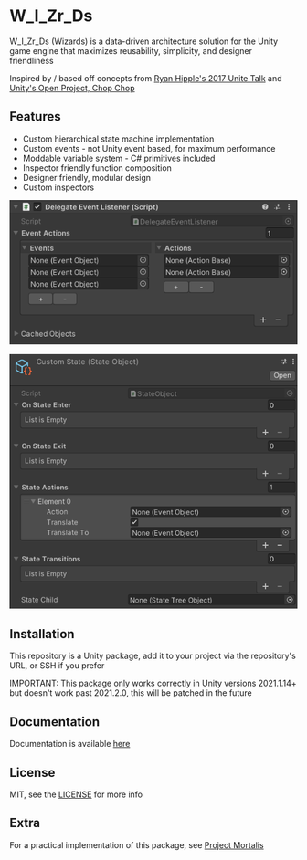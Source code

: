 # W_I_Zr_Ds
W_I_Zr_Ds (Wizards) is a data-driven architecture solution for the Unity game engine that maximizes reusability, simplicity, and designer friendliness

Inspired by / based off concepts from [Ryan Hipple's 2017 Unite Talk](https://www.youtube.com/watch?v=raQ3iHhE_Kk) and [Unity's Open Project, Chop Chop](https://github.com/UnityTechnologies/open-project-1)

## Features
- Custom hierarchical state machine implementation
- Custom events - not Unity event based, for maximum performance
- Moddable variable system - C# primitives included
- Inspector friendly function composition
- Designer friendly, modular design
- Custom inspectors

![Event listener inspector](https://github.com/Bilal-A-G/W_I_Zr_Ds/blob/main/Media/EventListener.png)

![State object inspector](https://github.com/Bilal-A-G/W_I_Zr_Ds/blob/main/Media/CustomState.png)

## Installation
This repository is a Unity package, add it to your project via the repository's URL, or SSH if you prefer

IMPORTANT: This package only works correctly in Unity versions 2021.1.14+ but doesn't work past 2021.2.0, this will be patched in the future

## Documentation
Documentation is available [here](https://bilal-a-g.github.io/W_I_Zr_Ds)

## License
MIT, see the [LICENSE](https://github.com/Bilal-A-G/W_I_Zr_Ds-Tools/blob/main/LICENSE.md) for more info

## Extra
For a practical implementation of this package, see [Project Mortalis](https://github.com/Bilal-A-G/Project-Mortalis)
